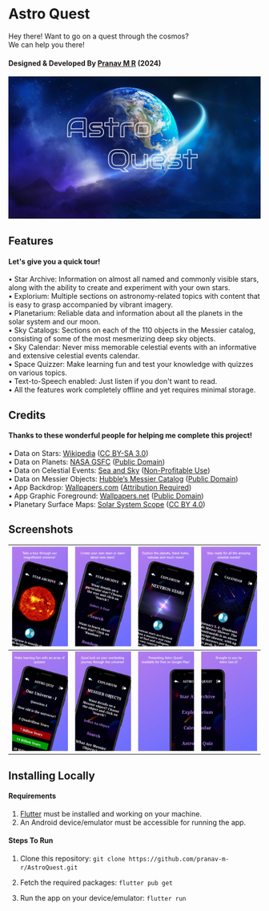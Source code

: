 # Astro Quest
Hey there! Want to go on a quest through the cosmos?  
We can help you there!

#### Designed & Developed By [Pranav M R](https://github.com/pranav-m-r) (2024)

![Banner](<brand/TV Banner.jpg>)

## Features

#### Let's give you a quick tour!
• Star Archive: Information on almost all named and commonly visible stars, along with the ability to create and experiment with your own stars.  
• Explorium: Multiple sections on astronomy-related topics with content that is easy to grasp accompanied by vibrant imagery.  
• Planetarium: Reliable data and information about all the planets in the solar system and our moon.  
• Sky Catalogs: Sections on each of the 110 objects in the Messier catalog, consisting of some of the most mesmerizing deep sky objects.  
• Sky Calendar: Never miss memorable celestial events with an informative and extensive celestial events calendar.  
• Space Quizzer: Make learning fun and test your knowledge with quizzes on various topics.  
• Text-to-Speech enabled: Just listen if you don't want to read.  
• All the features work completely offline and yet requires minimal storage.

## Credits

#### Thanks to these wonderful people for helping me complete this project!  
• Data on Stars: [Wikipedia](https://www.wikipedia.org/) ([CC BY-SA 3.0](https://creativecommons.org/licenses/by-sa/3.0/))  
• Data on Planets: [NASA GSFC](https://nssdc.gsfc.nasa.gov/planetary/factsheet/) ([Public Domain](https://www.nasa.gov/multimedia/guidelines/index.html))  
• Data on Celestial Events: [Sea and Sky](http://www.seasky.org/astronomy/astronomy.html) ([Non-Profitable Use](http://www.seasky.org/faq.html#faq07))  
• Data on Messier Objects: [Hubble’s Messier Catalog](https://www.nasa.gov/content/goddard/hubble-s-messier-catalog) ([Public Domain](https://www.nasa.gov/multimedia/guidelines/index.html))  
• App Backdrop: [Wallpapers.com](https://wallpapers.com/wallpapers/abstract-starry-night-sky-iphone-z58jqt7wzrg3volr.html) ([Attribution Required](https://wallpapers.com/blog/how-to-attribute-an-image.html))  
• App Graphic Foreground: [Wallpapers.net](https://www.wallpapers.net/earth-orbit-wide-hd-wallpaper/1680x1050) ([Public Domain](https://www.wallpapers.net/page/disclaimer))  
• Planetary Surface Maps: [Solar System Scope](https://www.solarsystemscope.com/textures/) ([CC BY 4.0](https://creativecommons.org/licenses/by/4.0/))  

## Screenshots
| ![1](<brand/Screenshots/SS (1).jpg>) | ![2](<brand/Screenshots/SS (2).jpg>) | ![3](<brand/Screenshots/SS (3).jpg>) | ![4](<brand/Screenshots/SS (4).jpg>) |
| ----------------------------------------------------- | ----------------------------------------------------- | ----------------------------------------------------- | ----------------------------------------------------- |
| ![5](<brand/Screenshots/SS (5).jpg>) | ![6](<brand/Screenshots/SS (6).jpg>) | ![7](<brand/Screenshots/SS (7).jpg>) | ![8](<brand/Screenshots/SS (8).jpg>) |

## Installing Locally

#### Requirements

1. [Flutter](https://docs.flutter.dev/get-started/install) must be installed and working on your machine.  
2. An Android device/emulator must be accessible for running the app.

#### Steps To Run

1. Clone this repository:
``` git clone https://github.com/pranav-m-r/AstroQuest.git ```

2. Fetch the required packages:
``` flutter pub get ```

3. Run the app on your device/emulator:
``` flutter run ```